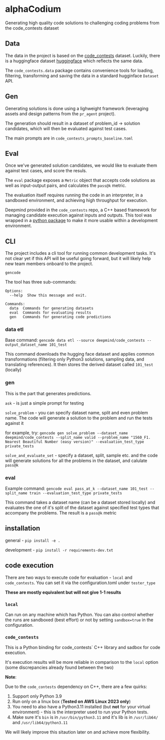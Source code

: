 # alphaCodium

Generating high quality code solutions to challenging coding problems from the code_contests dataset

## Data

The data in the project is based on the [code_contests](https://github.com/google-deepmind/code_contests) dataset.
Luckily, there is a huggingface dataset [huggingface](https://huggingface.co/datasets/deepmind/code_contests) which reflects the same data.

The `code_contests.data` package contains convenience tools for loading, filtering, transforming and saving the data in a standard hugginface `Dataset` API.

## Gen

Generating solutions is done using a lighweight framework (leveraging assets and design patterns from the `pr_agent` project).

The generation should result in a dataset of problem_id -> solution candidates, which will then be evaluated against test cases.

The main prompts are in `code_contests_prompts_baseline.toml`

## Eval

Once we've generated solution candidates, we would like to evaluate them against test cases, and score the resuls.

The `eval` package exposes a `Metric` object that accepts code solutions as well as input-output pairs, and calculates the `pass@k` metric.

The evaluation itself requires running the code in an interpreter, in a sandboxed environment, and achieving high throughput for execution.

Deepmind provided in the `code_contests` repo, a C++ based framework for managing candidate execution against inputs and outputs.
This tool was wrapped in a [python package](https://pypi.org/project/code-contests-tester/0.1.3/) to make it more usable within a development environment.

## CLI

The project includes a cli tool for running common development tasks.
It's not clear yet if this API will be useful going forward, but it will likely help new team members onboard to the project.

```gencode ```

The tool has three sub-commands:

```
Options:
  --help  Show this message and exit.

Commands:
  data  Commands for generating datasets
  eval  Commands for evaluating results
  gen   Commands for generating code predictions

```

### data etl
Base command: `gencode data etl --source deepmind/code_contests --output_dataset_name 101_test`

This command downloads the hugging face dataset and applies common transformations (filtering only Python3 solutions, sampling data, and translating references).
It then stores the derived dataset called `101_test` (locally)


### gen

This is the part that generates predictions.

`ask` - is just a simple prompt for testing

`solve_problem` - you can specify dataset name, split and even problem name. The code will generate a solution to the problem and run the tests against it

for example, try:
```gencode gen solve_problem --dataset_name deepmind/code_contests --split_name valid --problem_name "1560_F1. Nearest Beautiful Number (easy version)" --evaluation_test_type private_tests```


`solve_and_evaluate_set` - specify a dataset, split, sample etc. and the code will generate solutions for all the problems in the dataset, and calulate `pass@k`

### eval
Example command: `gencode eval pass_at_k --dataset_name 101_test --split_name train --evaluation_test_type private_tests`

This command takes a dataset name (can be a dataset stored locally) and evaluates the  one of it's split of the dataset against specified test types that accompany the problems.
The result is a `pass@k` metric


## installation

general - `pip install -e .`

development - `pip install -r requirements-dev.txt`


## code execution

There are two ways to execute code for evaluation - `local` and `code_contests`.
You can set it via the configuration.toml under `tester_type`

**These are mostly equivalent but will not give 1-1 results**

### `local`
Can run on any machine which has Python.
You can also control whether the runs are sandboxed (best effort) or not by setting `sandbox=true` in the configuration. 

### `code_contests`
This is a Python binding for code_contests` C++ library and sadbox for code execution.

It's execution results will be more reliable in comparison to the `local` option (some discrepancies already found between the two)

**Note**:

Due to the `code_contests` dependency on C++, there are a few quirks:

1. Support only Python 3.9
2. Run only on a linux box  (**Tested on AWS Linux 2023 only**)
3. You need to also have a Python3.11 installed (but **not** for your virtual environment) - this is the interpreter used to run your Python tests.
4. Make sure it's `bin` is in `/usr/bin/python3.11` and it's lib is in `/usr/lib64/` and `/usr/lib64/python3.11`

We will likely improve this sitaution later on and achieve more flexibility.
